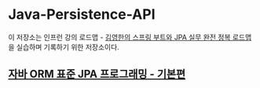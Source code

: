 # Java-Persistence-API

이 저장소는 인프런 강의 로드맵 - [김영한의 스프링 부트와 JPA 실무 완전 정복 로드맵](https://www.inflearn.com/roadmaps/149)을 실습하며 기록하기 위한 저장소이다.

## [자바 ORM 표준 JPA 프로그래밍 - 기본편](https://www.inflearn.com/course/ORM-JPA-Basic/dashboard)
